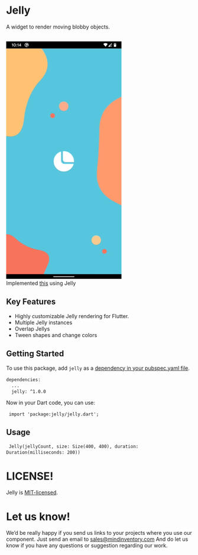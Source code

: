 # Jelly

A widget to render moving blobby objects.


<br>![N|Solid](jelly_sample.gif)</br>
Implemented [this](https://dribbble.com/shots/7062770-Login-Flow) using Jelly

## Key Features

* Highly customizable Jelly rendering for Flutter.
* Multiple Jelly instances
* Overlap Jellys
* Tween shapes and change colors

## Getting Started

To use this package, add `jelly` as a [dependency in your pubspec.yaml file](https://flutter.io/platform-plugins/).

    dependencies:
      ...
      jelly: ^1.0.0
     

Now in your Dart code, you can use:

     import 'package:jelly/jelly.dart';

## Usage

     Jelly(jellyCount, size: Size(400, 400), duration: Duration(milliseconds: 200))

# LICENSE!

Jelly is [MIT-licensed](/LICENSE).


# Let us know!

We’d be really happy if you send us links to your projects where you use our component. Just send an email to sales@mindinventory.com And do let us know if you have any questions or suggestion regarding our work.


